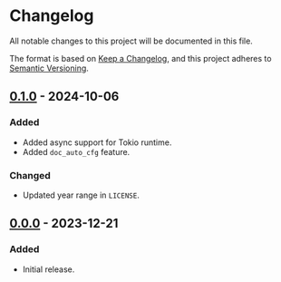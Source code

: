 # Changelog

All notable changes to this project will be documented in this file.

The format is based on [Keep a Changelog](https://keepachangelog.com/en/1.0.0/),
and this project adheres to [Semantic Versioning](https://semver.org/spec/v2.0.0.html).

## [0.1.0] - 2024-10-06

### Added

- Added async support for Tokio runtime.
- Added `doc_auto_cfg` feature.

### Changed

- Updated year range in `LICENSE`.

## [0.0.0] - 2023-12-21

### Added

- Initial release.

[0.1.0]: https://github.com/chksum-rs/writer/compare/v0.0.0...v0.1.0
[0.0.0]: https://github.com/chksum-rs/writer/releases/tag/v0.0.0
